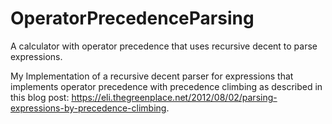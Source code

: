 # OperatorPrecedenceParsing
A calculator with operator precedence that uses recursive decent to parse expressions.

My Implementation of a recursive decent parser for expressions that implements operator
precedence with precedence climbing as described in this blog post: https://eli.thegreenplace.net/2012/08/02/parsing-expressions-by-precedence-climbing.
